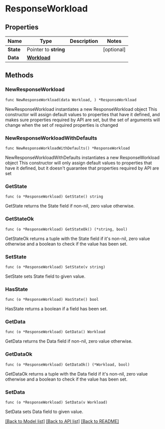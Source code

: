 # ResponseWorkload

## Properties

Name | Type | Description | Notes
------------ | ------------- | ------------- | -------------
**State** | Pointer to **string** |  | [optional] 
**Data** | [**Workload**](Workload.md) |  | 

## Methods

### NewResponseWorkload

`func NewResponseWorkload(data Workload, ) *ResponseWorkload`

NewResponseWorkload instantiates a new ResponseWorkload object
This constructor will assign default values to properties that have it defined,
and makes sure properties required by API are set, but the set of arguments
will change when the set of required properties is changed

### NewResponseWorkloadWithDefaults

`func NewResponseWorkloadWithDefaults() *ResponseWorkload`

NewResponseWorkloadWithDefaults instantiates a new ResponseWorkload object
This constructor will only assign default values to properties that have it defined,
but it doesn't guarantee that properties required by API are set

### GetState

`func (o *ResponseWorkload) GetState() string`

GetState returns the State field if non-nil, zero value otherwise.

### GetStateOk

`func (o *ResponseWorkload) GetStateOk() (*string, bool)`

GetStateOk returns a tuple with the State field if it's non-nil, zero value otherwise
and a boolean to check if the value has been set.

### SetState

`func (o *ResponseWorkload) SetState(v string)`

SetState sets State field to given value.

### HasState

`func (o *ResponseWorkload) HasState() bool`

HasState returns a boolean if a field has been set.

### GetData

`func (o *ResponseWorkload) GetData() Workload`

GetData returns the Data field if non-nil, zero value otherwise.

### GetDataOk

`func (o *ResponseWorkload) GetDataOk() (*Workload, bool)`

GetDataOk returns a tuple with the Data field if it's non-nil, zero value otherwise
and a boolean to check if the value has been set.

### SetData

`func (o *ResponseWorkload) SetData(v Workload)`

SetData sets Data field to given value.



[[Back to Model list]](../README.md#documentation-for-models) [[Back to API list]](../README.md#documentation-for-api-endpoints) [[Back to README]](../README.md)


